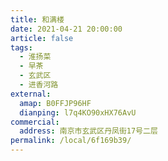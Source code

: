 ```yaml
---
title: 和满楼
date: 2021-04-21 20:00:00
article: false
tags:
  - 淮扬菜
  - 早茶
  - 玄武区
  - 进香河路
external:
  amap: B0FFJP96HF
  dianping: l7q4KO90xHX76AvU
commercial:
  address: 南京市玄武区丹凤街17号二层
permalink: /local/6f169b39/
---
```


<Infobox/>